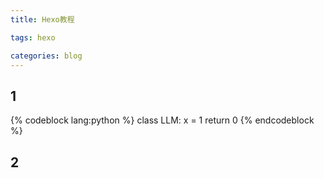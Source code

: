 ```yaml
---
title: Hexo教程

tags: hexo

categories: blog
---
```

## 1
{% codeblock lang:python %}
class LLM:
    x = 1
    return 0
{% endcodeblock %}
## 2